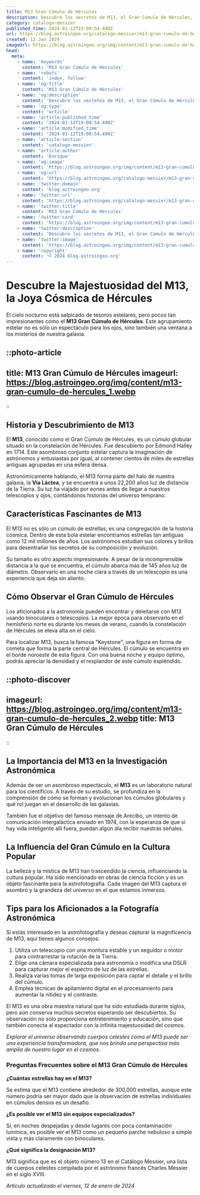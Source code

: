 ```yaml
---
title: M13 Gran Cúmulo de Hércules
description: Descubre los secretos de M13, el Gran Cúmulo de Hércules, joya celestial que deslumbra en el firmamento nocturno. Observa su historia estelar.
category: catalogo-messier
published_time: 2024-01-12T19:08:54.490Z
url: https://blog.astroingeo.org/catalogo-messier/m13-gran-cumulo-de-hercules
created: 12 Jan 2024
imageUrl: https://blog.astroingeo.org/img/content/m13-gran-cumulo-de-hercules_1.webp
head:
  meta:
    - name: 'keywords'
      content: 'M13 Gran Cúmulo de Hércules'
    - name: 'robots'
      content: 'index, follow'
    - name: 'og:title'
      content: 'M13 Gran Cúmulo de Hércules'
    - name: 'og:description'
      content: 'Descubre los secretos de M13, el Gran Cúmulo de Hércules, joya celestial que deslumbra en el firmamento nocturno. Observa su historia estelar.'
    - name: 'og:type'
      content: 'article'
    - name: 'article:published_time'
      content: '2024-01-12T19:08:54.490Z'
    - name: 'article:modified_time'
      content: '2024-01-12T19:08:54.490Z'
    - name: 'article:section'
      content: 'catalogo-messier'
    - name: 'article:author'
      content: 'Enrique'
    - name: 'og:image'
      content: 'https://blog.astroingeo.org/img/content/m13-gran-cumulo-de-hercules_1.webp'
    - name: 'og:url'
      content: 'https://blog.astroingeo.org/catalogo-messier/m13-gran-cumulo-de-hercules'
    - name: 'twitter:domain'
      content: 'blog.astroingeo.org'
    - name: 'twitter:url'
      content: 'https://blog.astroingeo.org/catalogo-messier/m13-gran-cumulo-de-hercules'
    - name: 'twitter:title'
      content: 'M13 Gran Cúmulo de Hércules'
    - name: 'twitter:card'
      content: 'https://blog.astroingeo.org/img/content/m13-gran-cumulo-de-hercules_1.webp'
    - name: 'twitter:description'
      content: 'Descubre los secretos de M13, el Gran Cúmulo de Hércules, joya celestial que deslumbra en el firmamento nocturno. Observa su historia estelar.'
    - name: 'twitter:image'
      content: 'https://blog.astroingeo.org/img/content/m13-gran-cumulo-de-hercules_1.webp'
    - name: 'copyright'
      content: '© 2024 blog.astroingeo.org'
---
```

# Descubre la Majestuosidad del M13, la Joya Cósmica de Hércules

El cielo nocturno está salpicado de tesoros estelares, pero pocos tan impresionantes como el **M13 Gran Cúmulo de Hércules**. Este agrupamiento estelar no es sólo un espectáculo para los ojos, sino también una ventana a los misterios de nuestra galaxia.


::photo-article
---
title: M13 Gran Cúmulo de Hércules
imageurl: https://blog.astroingeo.org/img/content/m13-gran-cumulo-de-hercules_1.webp
---
::


## Historia y Descubrimiento de M13

El **M13**, conocido como el Gran Cúmulo de Hércules, es un cúmulo globular situado en la constelación de Hércules. Fue descubierto por Edmond Halley en 1714. Este asombroso conjunto estelar captura la imaginación de astrónomos y entusiastas por igual, al contener cientos de miles de estrellas antiguas agrupadas en una esfera densa.

Astronómicamente hablando, el M13 forma parte del halo de nuestra galaxia, la **Vía Láctea**, y se encuentra a unos 22,200 años luz de distancia de la Tierra. Su luz ha viajado por eones antes de llegar a nuestros telescopios y ojos, contándonos historias del universo temprano.

## Características Fascinantes de M13

El M13 no es sólo un cúmulo de estrellas; es una congregación de la historia cósmica. Dentro de esta bola estelar encontramos estrellas tan antiguas como 12 mil millones de años. Los astrónomos estudian sus colores y brillos para desentrañar los secretos de su composición y evolución.

Su tamaño es otro aspecto impresionante. A pesar de la incomprensible distancia a la que se encuentra, el cúmulo abarca más de 145 años luz de diámetro. Observarlo en una noche clara a través de un telescopio es una experiencia que deja sin aliento. 

## Cómo Observar el Gran Cúmulo de Hércules

Los aficionados a la astronomía pueden encontrar y deleitarse con M13 usando binoculares o telescopios. La mejor época para observarlo en el hemisferio norte es durante los meses de verano, cuando la constelación de Hércules se eleva alta en el cielo.

Para localizar M13, busca la famosa "Keystone", una figura en forma de cometa que forma la parte central de Hércules. El cúmulo se encuentra en el borde noroeste de esta figura. Con una buena noche y equipo óptimo, podrás apreciar la densidad y el resplandor de este cúmulo espléndido.


::photo-discover
---
imageurl: https://blog.astroingeo.org/img/content/m13-gran-cumulo-de-hercules_2.webp
title: M13 Gran Cúmulo de Hércules
---
::


## La Importancia del M13 en la Investigación Astronómica

Además de ser un asombroso espectáculo, el **M13** es un laboratorio natural para los científicos. A través de su estudio, se profundiza en la comprensión de cómo se forman y evolucionan los cúmulos globulares y qué rol juegan en el desarrollo de las galaxias.

También fue el objetivo del famoso mensaje de Arecibo, un intento de comunicación intergaláctica enviado en 1974, con la esperanza de que si hay vida inteligente allí fuera, puedan algún día recibir nuestras señales.

## La Influencia del Gran Cúmulo en la Cultura Popular

La belleza y la mística de M13 han trascendido la ciencia, influenciando la cultura popular. Ha sido mencionado en obras de ciencia ficción y es un objeto fascinante para la astrofotografía. Cada imagen del M13 captura el asombro y la grandeza del universo en el que estamos inmersos.

## Tips para los Aficionados a la Fotografía Astronómica

Si estás interesado en la astrofotografía y deseas capturar la magnificencia de M13, aquí tienes algunos consejos:

1. Utiliza un telescopio con una montura estable y un seguidor o motor para contrarrestar la rotación de la Tierra.
2. Elige una cámara especializada para astronomía o modifica una DSLR para capturar mejor el espectro de luz de las estrellas.
3. Realiza varias tomas de larga exposición para captar el detalle y el brillo del cúmulo.
4. Emplea técnicas de apilamiento digital en el procesamiento para aumentar la nitidez y el contraste.

El M13 es una obra maestra natural que ha sido estudiada durante siglos, pero aún conserva muchos secretos esperando ser descubiertos. Su observación no solo proporciona entretenimiento y educación, sino que también conecta al espectador con la infinita majestuosidad del cosmos.

*Explorar el universo observando cuerpos celestes como el M13 puede ser una experiencia transformadora, que nos brinda una perspectiva más amplia de nuestro lugar en el cosmos.*

### Preguntas Frecuentes sobre el M13 Gran Cúmulo de Hércules

**¿Cuántas estrellas hay en el M13?**

Se estima que el M13 contiene alrededor de 300,000 estrellas, aunque este número podría ser mayor dado que la observación de estrellas individuales en cúmulos densos es un desafío.

**¿Es posible ver el M13 sin equipos especializados?**

Sí, en noches despejadas y desde lugares con poca contaminación lumínica, es posible ver el M13 como un pequeño parche nebuloso a simple vista y más claramente con binoculares.

**¿Qué significa la designación M13?**

M13 significa que es el objeto número 13 en el Catálogo Messier, una lista de cuerpos celestes compilada por el astrónomo francés Charles Messier en el siglo XVIII.

_Artículo actualizado el viernes, 12 de enero de 2024_